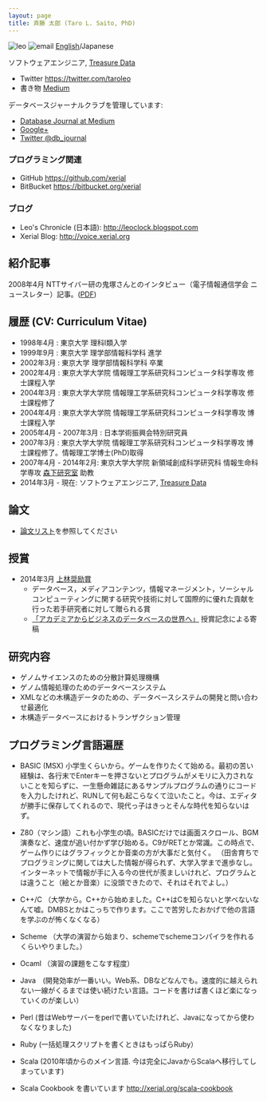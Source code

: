 ```yaml
---
layout: page
title: 斉藤 太郎 (Taro L. Saito, PhD)
---
```

![leo]({{SITE_URL}}/image/leo.png) ![email]({{SITE_URL}}/image/leo-email.png) [English](/leo)/Japanese

ソフトウェアエンジニア, [Treasure Data](http://www.treasuredata.com/)

* Twitter <https://twitter.com/taroleo>
* 書き物 [Medium](https://medium.com/@taroleo)

データベースジャーナルクラブを管理しています:
- [Database Journal at Medium](https://medium.com/db-journal)
- [Google+](https://plus.google.com/u/2/communities/109432920533282111188)
- [Twitter @db_journal](https://twitter.com/db_journal)

### プログラミング関連
* GitHub <https://github.com/xerial>
* BitBucket <https://bitbucket.org/xerial>

### ブログ
* Leo's Chronicle (日本語): <http://leoclock.blogspot.com>
* Xerial Blog: <http://voice.xerial.org>

## 紹介記事

2008年4月 NTTサイバー研の鬼塚さんとのインタビュー（電子情報通信学会 ニュースレター）記事。([PDF]({{BASE_PATH}}/pub/paper/2008/letter1.pdf))

## 履歴 (CV: Curriculum Vitae)

- 1998年4月 : 東京大学 理科Ⅰ類入学
- 1999年9月 : 東京大学 理学部情報科学科 進学
- 2002年3月 : 東京大学 理学部情報科学科 卒業
- 2002年4月 : 東京大学大学院 情報理工学系研究科コンピュータ科学専攻 修士課程入学
- 2004年3月 : 東京大学大学院 情報理工学系研究科コンピュータ科学専攻 修士課程修了
- 2004年4月 : 東京大学大学院 情報理工学系研究科コンピュータ科学専攻 博士課程入学
- 2005年4月 - 2007年3月 : 日本学術振興会特別研究員
- 2007年3月 : 東京大学大学院 情報理工学系研究科コンピュータ科学専攻 博士課程修了。情報理工学博士(PhD)取得
- 2007年4月 - 2014年2月: 東京大学大学院 新領域創成科学研究科 情報生命科学専攻 [森下研究室](http://mlab.cb.k.u-tokyo.ac.jp/) 助教
- 2014年3月 - 現在: ソフトウェアエンジニア, [Treasure Data](http://www.treasuredata.com/)

## 論文

* [論文リスト](/publication)を参照してください

## 授賞
* 2014年3月 [上林奨励賞](http://dbsj.org/overview/award/)
  * データベース，メディアコンテンツ，情報マネージメント，ソーシャルコンピューティングに関する研究や技術に対して国際的に優れた貢献を行った若手研究者に対して贈られる賞
  * [「アカデミアからビジネスのデータベースの世界へ」](http://dbsj.org/dbjapan/2014/msg00094.html) 授賞記念による寄稿 


## 研究内容

* ゲノムサイエンスのための分散計算処理機構
* ゲノム情報処理のためのデータベースシステム
* XMLなどの木構造データのための、データベースシステムの開発と問い合わせ最適化
* 木構造データベースにおけるトランザクション管理


## プログラミング言語遍歴

- BASIC (MSX) 小学生くらいから。ゲームを作りたくて始める。最初の苦い経験は、各行末でEnterキーを押さないとプログラムがメモリに入力されないことを知らずに、一生懸命雑誌にあるサンプルプログラムの通りにコードを入力したけれど、RUNして何も起こらなくて泣いたこと。今は、エディタが勝手に保存してくれるので、現代っ子はきっとそんな時代を知らないはず。
- Z80（マシン語）これも小学生の頃。BASICだけでは画面スクロール、BGM演奏など、速度が追い付かず学び始める。C9がRETとか常識。この時点で、ゲーム作りにはグラフィックとか音楽の方が大事だと気付く。
（田舎育ちでプログラミングに関しては大した情報が得られず、大学入学まで進歩なし。インターネットで情報が手に入る今の世代が羨ましいけれど、プログラムとは違うこと（絵とか音楽）に没頭できたので、それはそれでよし。）

- C++/C （大学から。C++から始めました。C++はCを知らないと学べないなんて嘘。DMBSとかはこっちで作ります。ここで苦労したおかげで他の言語を学ぶのが怖くなくなる）
- Scheme （大学の演習から始まり、schemeでschemeコンパイラを作れるくらいやりました。）
- Ocaml （演習の課題をこなす程度）
- Java　(開発効率が一番いい。Web系、DBなどなんでも。速度的に越えられない一線がくるまでは使い続けたい言語。コードを書けば書くほど楽になっていくのが楽しい）
- Perl (昔はWebサーバーをperlで書いていたけれど、Javaになってから使わなくなりました)
- Ruby (一括処理スクリプトを書くときはもっぱらRuby）
- Scala (2010年頃からのメイン言語. 今は完全にJavaからScalaへ移行してしまっています)
 - Scala Cookbook を書いています <http://xerial.org/scala-cookbook>

